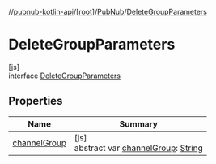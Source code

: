 //[pubnub-kotlin-api](../../../../index.md)/[[root]](../../index.md)/[PubNub](../index.md)/[DeleteGroupParameters](index.md)

# DeleteGroupParameters

[js]\
interface [DeleteGroupParameters](index.md)

## Properties

| Name | Summary |
|---|---|
| [channelGroup](channel-group.md) | [js]<br>abstract var [channelGroup](channel-group.md): [String](https://kotlinlang.org/api/core/kotlin-stdlib/kotlin/-string/index.html) |
